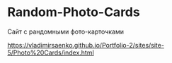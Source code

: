 # Random-Photo-Cards

Сайт с рандомными фото-карточками

https://vladimirsaenko.github.io/Portfolio-2/sites/site-5/Photo%20Cards/index.html
